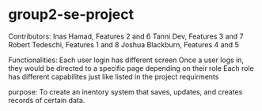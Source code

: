 # group2-se-project
Contributors: 
Inas Hamad, Features 2 and 6
Tanni Dev, Features 3 and 7
Robert Tedeschi, Features 1 and 8
Joshua Blackburn, Features 4 and 5 

Functionalities:
Each user login has different screen
Once a user logs in, they would be directed to a specific page depending on their role
Each role has different capabilites just like listed in the project requirments

purpose:
To create an inentory system that saves, updates, and creates records of certain data. 
